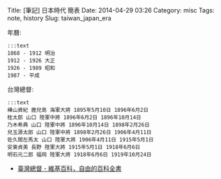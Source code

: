Title: [筆記] 日本時代 簡表
Date: 2014-04-29 03:26
Category: misc
Tags: note, history
Slug: taiwan_japan_era

年曆:

    :::text
    1868 - 1912 明治
    1912 - 1926 大正
    1926 - 1989 昭和
    1987 - 平成


台灣總督:

    :::text
    樺山資紀 鹿兒島 海軍大將 1895年5月10日 1896年6月2日
    桂太郎 山口 陸軍中將 1896年6月2日 1896年10月14日
    乃木希典 山口 陸軍中將 1896年10月14日 1898年2月26日
    兒玉源太郎 山口 陸軍中將 1898年2月26日 1906年4月11日
    佐久間左馬太 山口 陸軍大將 1906年4月11日 1915年5月1日
    安東貞美 長野 陸軍大將 1915年5月1日 1918年6月6日
    明石元二郎 福岡 陸軍大將 1918年6月6日 1919年10月24日
    
* [臺灣總督 - 維基百科，自由的百科全書](http://zh.wikipedia.org/wiki/臺灣總督)
